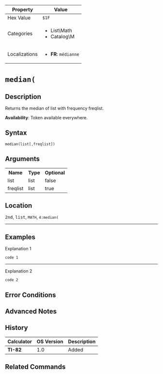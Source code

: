 | Property      | Value |
|---------------|-------|
| Hex Value     | `$1F`|
| Categories    | <ul><li>List\Math</li><li>Catalog\M</li></ul> |
| Localizations | <ul><li><b>FR</b>: `médianne`</li></ul> |

# `median(`

## Description
Returns the median of list with frequency freqlist.


<b>Availability</b>: Token available everywhere.

## Syntax
`median(list[,freqlist])`

## Arguments
<table>
<tr><th>Name</th><th>Type</th><th>Optional</th></tr>

<tr><td>list</td><td>list</td><td>false</td></tr>

<tr><td>freqlist</td><td>list</td><td>true</td></tr>

</table>

## Location
<kbd>2nd</kbd>, <kbd>list</kbd>, `MATH`, `4:median(`
<hr>

## Examples

Explanation 1
```ti-basic
code 1
```
---
Explanation 2
```ti-basic
code 2
```

## Error Conditions


## Advanced Notes


## History
| Calculator | OS Version | Description |
|------------|------------|-------------|
| <b>TI-82</b> | 1.0 | Added

## Related Commands

    